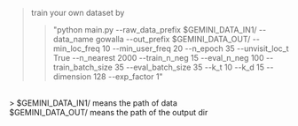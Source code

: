 > train your own dataset by   <br>
>> "python main.py --raw_data_prefix $GEMINI_DATA_IN1/ --data_name gowalla --out_prefix $GEMINI_DATA_OUT/ --min_loc_freq 10 --min_user_freq 20 --n_epoch 35 --unvisit_loc_t True --n_nearest 2000 --train_n_neg 15 --eval_n_neg 100 --train_batch_size 35 --eval_batch_size 35 --k_t 10 --k_d 15 --dimension 128 --exp_factor 1"
 <br>
> $GEMINI_DATA_IN1/ means the path of data  <br>
$GEMINI_DATA_OUT/ means the path of the output dir <br>

